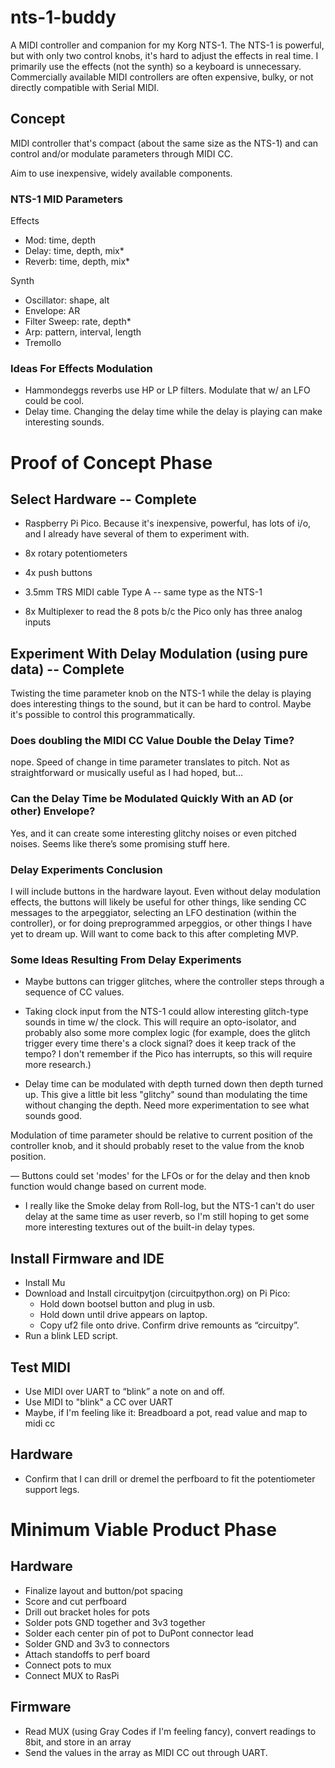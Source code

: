 # nts-1-buddy

A MIDI controller and companion for my Korg NTS-1. The NTS-1 is powerful, but with only two control knobs, it's hard to adjust the effects in real time. I primarily use the effects (not the synth) so a keyboard is unnecessary. Commercially available MIDI controllers are often expensive, bulky, or not directly compatible with Serial MIDI.

## Concept

MIDI controller that's compact (about the same size as the NTS-1) and can control and/or modulate parameters through MIDI CC.

Aim to use inexpensive, widely available components.

### NTS-1 MID Parameters

Effects

- Mod: time, depth
- Delay: time, depth, mix\*
- Reverb: time, depth, mix\*

Synth

- Oscillator: shape, alt
- Envelope: AR
- Filter Sweep: rate, depth\*
- Arp: pattern, interval, length
- Tremollo

### Ideas For Effects Modulation

- Hammondeggs reverbs use HP or LP filters. Modulate that w/ an LFO could be cool.
- Delay time. Changing the delay time while the delay is playing can make interesting sounds.

# Proof of Concept Phase

## Select Hardware -- Complete

- Raspberry Pi Pico. Because it's inexpensive, powerful, has lots of i/o, and I already have several of them to experiment with.

- 8x rotary potentiometers
- 4x push buttons
- 3.5mm TRS MIDI cable Type A -- same type as the NTS-1
- 8x Multiplexer to read the 8 pots b/c the Pico only has three analog inputs

## Experiment With Delay Modulation (using pure data) -- Complete

Twisting the time parameter knob on the NTS-1 while the delay is playing does interesting things to the sound, but it can be hard to control. Maybe it's possible to control this programmatically.

### Does doubling the MIDI CC Value Double the Delay Time?

nope. Speed of change in time parameter translates to pitch. Not as straightforward or musically useful as I had hoped, but…

### Can the Delay Time be Modulated Quickly With an AD (or other) Envelope?

Yes, and it can create some interesting glitchy noises or even pitched noises. Seems like there’s some promising stuff here.

### Delay Experiments Conclusion

I will include buttons in the hardware layout. Even without delay modulation effects, the buttons will likely be useful for other things, like sending CC messages to the arpeggiator, selecting an LFO destination (within the controller), or for doing preprogrammed arpeggios, or other things I have yet to dream up. Will want to come back to this after completing MVP.

### Some Ideas Resulting From Delay Experiments

- Maybe buttons can trigger glitches, where the controller steps through a sequence of CC values.

- Taking clock input from the NTS-1 could allow interesting glitch-type sounds in time w/ the clock. This will require an opto-isolator, and probably also some more complex logic (for example, does the glitch trigger every time there's a clock signal? does it keep track of the tempo? I don't remember if the Pico has interrupts, so this will require more research.)

- Delay time can be modulated with depth turned down then depth turned up. This give a little bit less "glitchy" sound than modulating the time without changing the depth. Need more experimentation to see what sounds good.

Modulation of time parameter should be relative to current position of the controller knob, and it should probably reset to the value from the knob position.

— Buttons could set 'modes' for the LFOs or for the delay and then knob function would change based on current mode.

- I really like the Smoke delay from Roll-log, but the NTS-1 can't do user delay at the same time as user reverb, so I'm still hoping to get some more interesting textures out of the built-in delay types.

## Install Firmware and IDE

- Install Mu
- Download and Install circuitpytjon (circuitpython.org) on Pi Pico:
  - Hold down bootsel button and plug in usb.
  - Hold down until drive appears on laptop.
  - Copy uf2 file onto drive. Confirm drive remounts as “circuitpy”.
- Run a blink LED script.

## Test MIDI

- Use MIDI over UART to “blink” a note on and off.
- Use MIDI to "blink" a CC over UART
- Maybe, if I'm feeling like it: Breadboard a pot, read value and map to midi cc

## Hardware

- Confirm that I can drill or dremel the perfboard to fit the potentiometer support legs.

# Minimum Viable Product Phase

## Hardware

- Finalize layout and button/pot spacing
- Score and cut perfboard
- Drill out bracket holes for pots
- Solder pots GND together and 3v3 together
- Solder each center pin of pot to DuPont connector lead
- Solder GND and 3v3 to connectors
- Attach standoffs to perf board
- Connect pots to mux
- Connect MUX to RasPi

## Firmware

- Read MUX (using Gray Codes if I'm feeling fancy), convert readings to 8bit, and store in an array
- Send the values in the array as MIDI CC out through UART.
